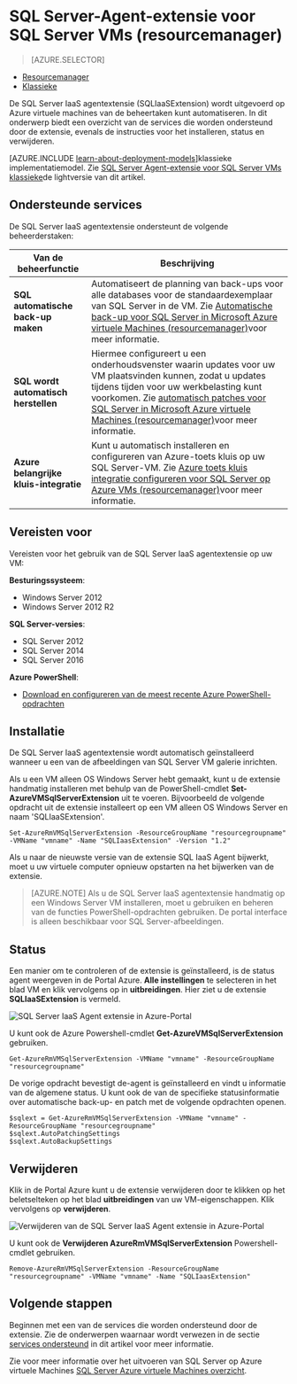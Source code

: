 <properties
    pageTitle="SQL Server-Agent-extensie voor SQL Server VMs (resourcemanager) | Microsoft Azure"
    description="In dit onderwerp wordt beschreven hoe de SQL Server-agent-uitbreiding, die specifieke SQL Server-beheerderstaken automatiseert beheren. Het gaat hierbij om automatische back-up, wordt automatisch patches en Azure-toets kluis integratie. In dit onderwerp wordt gebruikt voor de Resource Manager implementatie-modus."
    services="virtual-machines-windows"
    documentationCenter=""
    authors="rothja"
    manager="jhubbard"
    editor=""
    tags="azure-resource-manager"/>

<tags
    ms.service="virtual-machines-windows"
    ms.devlang="na"
    ms.topic="article"
    ms.tgt_pltfrm="vm-windows-sql-server"
    ms.workload="infrastructure-services"
    ms.date="10/27/2016"
    ms.author="jroth"/>

# <a name="sql-server-agent-extension-for-sql-server-vms-resource-manager"></a>SQL Server-Agent-extensie voor SQL Server VMs (resourcemanager)

> [AZURE.SELECTOR]
- [Resourcemanager](virtual-machines-windows-sql-server-agent-extension.md)
- [Klassieke](virtual-machines-windows-classic-sql-server-agent-extension.md)

De SQL Server IaaS agentextensie (SQLIaaSExtension) wordt uitgevoerd op Azure virtuele machines van de beheertaken kunt automatiseren. In dit onderwerp biedt een overzicht van de services die worden ondersteund door de extensie, evenals de instructies voor het installeren, status en verwijderen.

[AZURE.INCLUDE [learn-about-deployment-models](../../includes/learn-about-deployment-models-rm-include.md)]klassieke implementatiemodel. Zie [SQL Server Agent-extensie voor SQL Server VMs klassieke](virtual-machines-windows-classic-sql-server-agent-extension.md)de lightversie van dit artikel.

## <a name="supported-services"></a>Ondersteunde services

De SQL Server IaaS agentextensie ondersteunt de volgende beheerderstaken:

| Van de beheerfunctie | Beschrijving |
|---------------------|-------------------------------|
| **SQL automatische back-up maken** | Automatiseert de planning van back-ups voor alle databases voor de standaardexemplaar van SQL Server in de VM. Zie [Automatische back-up voor SQL Server in Microsoft Azure virtuele Machines (resourcemanager)](virtual-machines-windows-sql-automated-backup.md)voor meer informatie.|
| **SQL wordt automatisch herstellen** | Hiermee configureert u een onderhoudsvenster waarin updates voor uw VM plaatsvinden kunnen, zodat u updates tijdens tijden voor uw werkbelasting kunt voorkomen. Zie [automatisch patches voor SQL Server in Microsoft Azure virtuele Machines (resourcemanager)](virtual-machines-windows-sql-automated-patching.md)voor meer informatie.|
| **Azure belangrijke kluis-integratie** | Kunt u automatisch installeren en configureren van Azure-toets kluis op uw SQL Server-VM. Zie [Azure toets kluis integratie configureren voor SQL Server op Azure VMs (resourcemanager)](virtual-machines-windows-ps-sql-keyvault.md)voor meer informatie.|

## <a name="prerequisites"></a>Vereisten voor

Vereisten voor het gebruik van de SQL Server IaaS agentextensie op uw VM:

**Besturingssysteem**:

- Windows Server 2012
- Windows Server 2012 R2

**SQL Server-versies**:

- SQL Server 2012
- SQL Server 2014
- SQL Server 2016

**Azure PowerShell**:

- [Download en configureren van de meest recente Azure PowerShell-opdrachten](../powershell-install-configure.md)

## <a name="installation"></a>Installatie

De SQL Server IaaS agentextensie wordt automatisch geïnstalleerd wanneer u een van de afbeeldingen van SQL Server VM galerie inrichten.

Als u een VM alleen OS Windows Server hebt gemaakt, kunt u de extensie handmatig installeren met behulp van de PowerShell-cmdlet **Set-AzureVMSqlServerExtension** uit te voeren. Bijvoorbeeld de volgende opdracht uit de extensie installeert op een VM alleen OS Windows Server en naam 'SQLIaaSExtension'.

    Set-AzureRmVMSqlServerExtension -ResourceGroupName "resourcegroupname" -VMName "vmname" -Name "SQLIaasExtension" -Version "1.2"

Als u naar de nieuwste versie van de extensie SQL IaaS Agent bijwerkt, moet u uw virtuele computer opnieuw opstarten na het bijwerken van de extensie.

>[AZURE.NOTE] Als u de SQL Server IaaS agentextensie handmatig op een Windows Server VM installeren, moet u gebruiken en beheren van de functies PowerShell-opdrachten gebruiken. De portal interface is alleen beschikbaar voor SQL Server-afbeeldingen.

## <a name="status"></a>Status

Een manier om te controleren of de extensie is geïnstalleerd, is de status agent weergeven in de Portal Azure. **Alle instellingen** te selecteren in het blad VM en klik vervolgens op in **uitbreidingen**. Hier ziet u de extensie **SQLIaaSExtension** is vermeld.

![SQL Server IaaS Agent extensie in Azure-Portal](./media/virtual-machines-windows-sql-server-agent-extension/azure-rm-sql-server-iaas-agent-portal.png)

U kunt ook de Azure Powershell-cmdlet **Get-AzureVMSqlServerExtension** gebruiken.

    Get-AzureRmVMSqlServerExtension -VMName "vmname" -ResourceGroupName "resourcegroupname"

De vorige opdracht bevestigt de-agent is geïnstalleerd en vindt u informatie van de algemene status. U kunt ook de van de specifieke statusinformatie over automatische back-up- en patch met de volgende opdrachten openen.

    $sqlext = Get-AzureRmVMSqlServerExtension -VMName "vmname" -ResourceGroupName "resourcegroupname"
    $sqlext.AutoPatchingSettings
    $sqlext.AutoBackupSettings

## <a name="removal"></a>Verwijderen   

Klik in de Portal Azure kunt u de extensie verwijderen door te klikken op het beletselteken op het blad **uitbreidingen** van uw VM-eigenschappen. Klik vervolgens op **verwijderen**.

![Verwijderen van de SQL Server IaaS Agent extensie in Azure-Portal](./media/virtual-machines-windows-sql-server-agent-extension/azure-rm-sql-server-iaas-agent-uninstall.png)

U kunt ook de **Verwijderen AzureRmVMSqlServerExtension** Powershell-cmdlet gebruiken.

    Remove-AzureRmVMSqlServerExtension -ResourceGroupName "resourcegroupname" -VMName "vmname" -Name "SQLIaasExtension"

## <a name="next-steps"></a>Volgende stappen

Beginnen met een van de services die worden ondersteund door de extensie. Zie de onderwerpen waarnaar wordt verwezen in de sectie [services ondersteund](#supported-services) in dit artikel voor meer informatie.

Zie voor meer informatie over het uitvoeren van SQL Server op Azure virtuele Machines [SQL Server Azure virtuele Machines overzicht](virtual-machines-windows-sql-server-iaas-overview.md).
